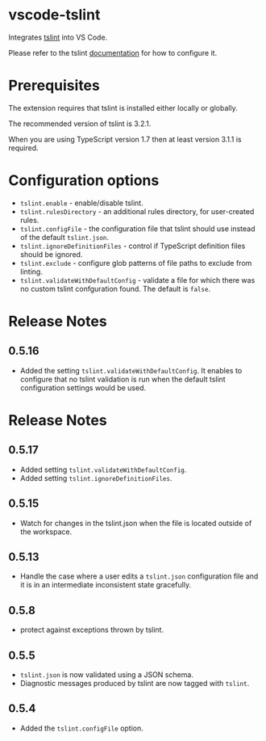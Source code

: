 # vscode-tslint
Integrates [tslint](https://github.com/palantir/tslint) into VS Code.

Please refer to the tslint [documentation](https://github.com/palantir/tslint) for how to configure it.

# Prerequisites
The extension requires that tslint is installed either locally or globally.

The recommended version of tslint is 3.2.1.

When you are using TypeScript version 1.7 then at least version 3.1.1 is required.

# Configuration options

- `tslint.enable` - enable/disable tslint.
- `tslint.rulesDirectory` - an additional rules directory, for user-created rules.
- `tslint.configFile` - the configuration file that tslint should use instead of the default `tslint.json`.
- `tslint.ignoreDefinitionFiles` - control if TypeScript definition files should be ignored.
- `tslint.exclude` - configure glob patterns of file paths to exclude from linting.
- `tslint.validateWithDefaultConfig` - validate a file for which there was no custom tslint confguration found. The default is `false`.


# Release Notes
## 0.5.16
- Added the setting `tslint.validateWithDefaultConfig`. It enables to configure that no tslint validation is run when the default tslint configuration settings would be used.

# Release Notes
## 0.5.17
- Added setting `tslint.validateWithDefaultConfig`.
- Added setting `tslint.ignoreDefinitionFiles`.

## 0.5.15
- Watch for changes in the tslint.json when the file is located outside of the workspace.

## 0.5.13
- Handle the case where a user edits a `tslint.json` configuration file and it is in an intermediate inconsistent state gracefully.

## 0.5.8
- protect against exceptions thrown by tslint.

## 0.5.5
- `tslint.json` is now validated using a JSON schema.
- Diagnostic messages produced by tslint are now tagged with `tslint`.

## 0.5.4
- Added the `tslint.configFile` option.
